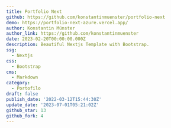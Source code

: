 ```yaml
---
title: Portfolio Next
github: https://github.com/konstantinmuenster/portfolio-next
demo: https://portfolio-next-azure.vercel.app/
author: Konstantin Münster
author_link: https://github.com/konstantinmuenster
date: 2023-02-20T00:00:00.000Z
description: Beautiful Nextjs Template with Bootstrap.
ssg:
  - Nextjs
css:
  - Bootstrap
cms:
  - Markdown
category:
  - Portofilo
draft: false
publish_date: '2022-03-12T15:44:30Z'
update_date: '2023-07-01T05:21:02Z'
github_star: 13
github_fork: 4
---
```

